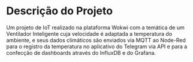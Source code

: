 # Descrição do Projeto

Um projeto de IoT realizado na plataforma Wokwi com a temática de um Ventilador Inteligente cuja velocidade é adaptada a temperatura do ambiente, e seus dados climáticos são enviados via MQTT ao Node-Red para o registro da temperatura no aplicativo do Telegram via API e para a confecção de dashboards através do InfluxDB e do Grafana.
